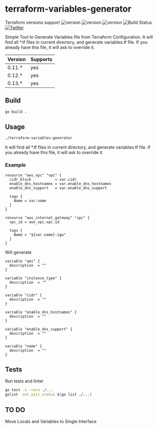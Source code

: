 # terraform-variables-generator

Terraform versions support ![version](https://img.shields.io/badge/version-0.11.*-blue) ![version](https://img.shields.io/badge/version-0.12.*-blue) ![version](https://img.shields.io/badge/version-0.13.*-blue) ![Build Status](https://github.com/alexandrst88/terraform-variables-generator/workflows/release/badge.svg) [![Twitter](https://img.shields.io/twitter/url/https/twitter.com/AlexandrSt88.svg?style=social&label=Follow%20%40AlexandrSt88)](https://twitter.com/AlexandrSt88)


Simple Tool to Generate Variables file from Terraform Configuration. It will find all *.tf files in current directory, and generate variables.tf file. If you already have this file, it will ask to override it.

| Version | Supports |
|---------|----------|
| 0.11.*  |    yes   |
| 0.12.*  |    yes   |
| 0.13.*  |    yes   |


## Build

```bash
go build .
```

## Usage

```bash
./terraform-variables-generator
```

It will find all *.tf files in current directory, and generate variables.tf file. If you already have this file, it will ask to override it.

### Example

```text
resource "aws_vpc" "vpc" {
  cidr_block           = var.cidr
  enable_dns_hostnames = var.enable_dns_hostnames
  enable_dns_support   = var.enable_dns_support

  tags {
    Name = var.name
  }
}

resource "aws_internet_gateway" "vpc" {
  vpc_id = aws_vpc.vpc.id

  tags {
    Name = "${var.name}-igw"
  }
}
```

 Will generate

 ```text
 variable "ami" {
   description  = ""
}

variable "instance_type" {
   description  = ""
}

variable "cidr" {
   description  = ""
}

variable "enable_dns_hostnames" {
   description  = ""
}

variable "enable_dns_support" {
   description  = ""
}

variable "name" {
   description  = ""
}
 ```

## Tests

Run tests and linter

```bash
go test -v -race ./...
golint -set_exit_status $(go list ./...)
```

## TO DO

Move Locals and Variables to Single Interface
